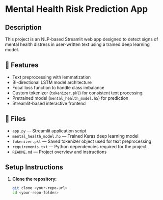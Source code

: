 # Mental Health Risk Prediction App

## Description
This project is an NLP-based Streamlit web app designed to detect signs of mental health distress in user-written text using a trained deep learning model.

## 🚀 Features
- Text preprocessing with lemmatization  
- Bi-directional LSTM model architecture  
- Focal loss function to handle class imbalance  
- Custom tokenizer (`tokenizer.pkl`) for consistent text processing  
- Pretrained model (`mental_health_model.h5`) for prediction  
- Streamlit-based interactive frontend  

## 📁 Files
- `app.py` — Streamlit application script  
- `mental_health_model.h5` — Trained Keras deep learning model  
- `tokenizer.pkl` — Saved tokenizer object used for text preprocessing  
- `requirements.txt` — Python dependencies required for the project  
- `README.md` — Project overview and instructions  

## Setup Instructions

1. **Clone the repository:**
   ```bash
   git clone <your-repo-url>
   cd <your-repo-folder>

